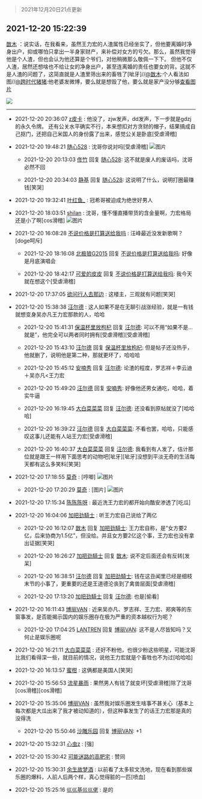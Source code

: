 > 2021年12月20日21点更新
<link rel="stylesheet" href="https://cdn.jsdelivr.net/gh/taotie6/sampleJSON@main/css/photo_show.css">
<meta name="referrer" content="no-referrer" />


 ## 2021-12-20 15:22:39 

 [㪚木](https://www.coolapk.com/feed/32249712?shareKey=N2Q1Yjk0YTI4NWZmNjFjMDQ2MTY~) ：说实话，在我看来，虽然王力宏的人渣属性已经坐实了，但他要离婚时净身出户，抑或哪怕只拿出一半身家财产，来补偿对女方的亏欠。那么，虽然我觉得他是个人渣，但也会认为他还算是个爷们，对他稍微那么敬佩一下下。
但他不仅人渣，居然还想啥也不给让女的净身出户，甚至连离婚的责任也要女的背<!--break-->。这就不是人渣的问题了，这简直就是人渣里筛出来的畜牲了[呲牙]//<a class="feed-link-uname" href="/u/㪚木">@㪚木</a>:个人看法如图//<a class="feed-link-uname" href="/u/跨时代猪猪">@跨时代猪猪</a>:他老婆发微博，要么就是想毁了他，要么就是家产没分够<a class="feed-forward-pic" href="http://image.coolapk.com/feed/2021/1220/15/1081091_0475f4ad_3976_97_809@1080x2180.png">查看图片</a> 

<div class="album">
<img class="img-item" src="https://image.coolapk.com/feed/2021/1220/15/1081091_68859cbc_4957_8949_818@400x400.gif" />
</div>

 ------- 

- 2021-12-20 20:36:07 [z皮卡](uid=1896403) : 他没了，zjw发声，dd发声，下一步就是gdzj的永久令牌。
还有公关水平确实不行，本来想扣对方贪财的帽子，结果搞成自己抠门，还把自己米国人的身份露了出来，感觉公关是卧底[受虐滑稽] 

- 2021-12-20 19:48:21 [随心528](uid=2267102) : 沈哥你说对吗[受虐滑稽] ![图片](https://image.coolapk.com/feed/2021/1220/19/2267102_4e06c5f6_0900_5707_26@800x253.jpeg)

    - 2021-12-20 20:13:03 [俢竹](uid=1317583) 回复 [随心528](uid=2267102): 这不就是废人的废话吗，沈哥必然不回 

    - 2021-12-20 20:34:03 [静基](uid=1353091) 回复 [随心528](uid=2267102): 这说明了什么，说明打圈最赚钱[笑哭] 

- 2021-12-20 19:32:41 [叶红鱼_](uid=728808) : 冠希哥被迫成为绝世好男人 

- 2021-12-20 18:03:51 [shilan](uid=528824) : 沈哥，懂不懂直播带货的含金量啊，力宏格局还是小了啊[cos滑稽] ![图片](https://image.coolapk.com/feed/2021/1220/18/528824_60f081f3_4630_6329_552@685x435.png)

- 2021-12-20 16:08:28 [不说价格是打算送给我吗](uid=3415876) : 汪峰最近没发新歌啊？[doge呵斥] 

    - 2021-12-20 18:16:08 [北极狼G2015](uid=1022608) 回复 [不说价格是打算送给我吗](uid=3415876): 好像是月底演唱会 

    - 2021-12-20 18:42:17 [可爱的皮皮](uid=2163021) 回复 [不说价格是打算送给我吗](uid=3415876): 我今天就在想这个[受虐滑稽] 

- 2021-12-20 17:37:05 [欲问行人去那边](uid=826969) : 这楼主，三观就有问题[笑哭] 

- 2021-12-20 15:38:38 [汪尔德](uid=1595236) : 这人如果不是在无聊引战涨经验，就是一有钱就想变身吴亦凡王力宏那款的人，哈哈 

    - 2021-12-20 15:41:31 [保温杯里放枸杞](uid=2901673) 回复 [汪尔德](uid=1595236): 可以不用“如果不是...就是”，他完全可以两者同时拥有[受虐滑稽][受虐滑稽] 

    - 2021-12-20 15:43:10 [汪尔德](uid=1595236) 回复 [保温杯里放枸杞](uid=2901673): 但是帖子还没热乎，他就删了，说明他是第二种，那就更坏了，哈哈哈 

    - 2021-12-20 15:45:12 [安喃秀](uid=2237599) 回复 [汪尔德](uid=1595236): 论渣的程度，罗志祥＋李云迪＋吴亦凡&lt;王力宏 

    - 2021-12-20 15:49:20 [汪尔德](uid=1595236) 回复 [安喃秀](uid=2237599): 好像他还男女通吃，哈哈，着实牛逼 

    - 2021-12-20 16:19:45 [大白菜菜菜](uid=2081020) 回复 [汪尔德](uid=1595236): 还没看到原帖就没了[哈哈哈] 

    - 2021-12-20 16:39:22 [汪尔德](uid=1595236) 回复 [大白菜菜菜](uid=2081020): 不看也罢，哈哈，只能感叹这事儿还能有人站王力宏[受虐滑稽] 

    - 2021-12-20 16:40:37 [大白菜菜菜](uid=2081020) 回复 [汪尔德](uid=1595236): 我看到有人发了，估计那位就是跟王一样用下面思考的动物吧[呲牙][呲牙]没想到平淡无奇的生活每天都有这么多笑料[笑哭] 

- 2021-12-20 17:18:55 [莫奇](uid=131936) : [哼唧] ![图片](https://image.coolapk.com/feed/2021/1220/17/131936_49f91ff8_1934_9605_208@689x190.png)

    - 2021-12-20 17:20:29 [莫奇](uid=131936) : [图片] ![图片](https://image.coolapk.com/feed/2021/1220/17/131936_f1e81b75_2028_8902_19@528x800.jpeg)

- 2021-12-20 17:15:34 [陈陈陈呀](uid=764269) : 最近洗王力宏的都开始向酷安渗透了[吃瓜] 

- 2021-12-20 16:04:06 [加把劲騎士](uid=647149) : 听王力宏自己说给了两亿 

    - 2021-12-20 16:12:07 [㪚木](uid=1081091) 回复 [加把劲騎士](uid=647149): 王力宏自称，是“女方要2亿，后来协商为1.5亿”，但没给。并且女方要2亿这个事，王力宏也没有拿出证据[笑哭] 

    - 2021-12-20 16:26:27 [加把劲騎士](uid=647149) 回复 [㪚木](uid=1081091): 说不定后面还会有反转[发呆] 

    - 2021-12-20 16:38:51 [汪尔德](uid=1595236) 回复 [加把劲騎士](uid=647149): 钱在这丑闻里已经是细枝末节的小事了，更重要的还是王道德沦丧到了禽兽层面[受虐滑稽] 

    - 2021-12-20 17:13:20 [加把劲騎士](uid=647149) 回复 [汪尔德](uid=1595236): 也是[偷看] 

- 2021-12-20 16:11:43 [博丽VAN](uid=3167897) : 近来吴亦凡、罗志祥、王力宏、郑爽等的东窗事发，是否能揭示国内的娱乐圈存在极为严重的资本越权行为呢？ 

    - 2021-12-20 17:04:25 [LANTREN](uid=2194571) 回复 [博丽VAN](uid=3167897): 这不是人尽皆知吗？又何止是娱乐圈呢 

- 2021-12-20 16:21:11 [大白菜菜菜](uid=2081020) : 还好不粉他，也很少粉这些明星，可能沈哥比我们看得深一些，就目前的情况，说他王力宏就是个畜牲也不为过[哈哈哈] 

- 2021-12-20 16:13:57 [蜜柑](uid=1097842) : 这俩都是美国人[笑哭] 

- 2021-12-20 15:56:53 [流星暴雨](uid=3302275) : 果然男人有钱了就变坏[受虐滑稽]除了沈哥[cos滑稽][cos滑稽] 

- 2021-12-20 15:35:06 [博丽VAN](uid=3167897) : 虽然我对娱乐圈发生啥事不甚关心（基本上每次都是大瓜出来了我才被动知道的），但这种事发生了的话王力宏那是真的没得洗 

    - 2021-12-20 15:50:46 [沙雕乐园](uid=2447129) 回复 [博丽VAN](uid=3167897): +1 

- 2021-12-20 15:32:31 [心虫z](uid=151532) : [强] 

- 2021-12-20 15:30:42 [可能迷路的高肥宅](uid=1534505) : 赞同 

- 2021-12-20 15:30:31 [余生故梦酒](uid=686082) : 以前看了太多软文洗地，现在看到那些娱乐圈的爆料，人前人后两个样，真心觉得脏的一匹[喷血] 

- 2021-12-20 15:25:16 [巛巛基巛巛佬](uid=1483975) : 是的 

